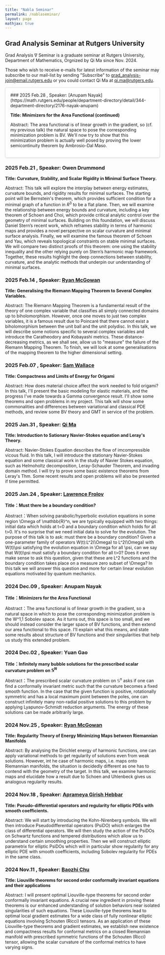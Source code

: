 ```yaml
---
title: "Nabla Seminar"
permalink: /nablaseminar/
layout: page
mathjax: true
---
```

<script src="https://cdnjs.cloudflare.com/ajax/libs/mathjax/3.2.2/es5/tex-mml-chtml.min.js"></script>
<style>
    .seminar-card {
        background-color: white;
        border: 1px solid #ddd;
        padding: 1rem;
        margin-bottom: 1rem;
        border-radius: 5px;
        box-shadow: 0 2px 4px rgba(0, 0, 0, 0.1);
    }
</style>


## Grad Analysis Seminar at Rutgers University

Grad Analysis $\nabla$ Seminar is a graduate seminar at Rutgers University, Department of Mathematics, Orgnized by Qi Ma since Nov. 2024.

Those who wish to receive e-mails for latest information of the seminar may subscribe to our mail-list by sending "Subscribe" 
to <grad_analysis-join@email.rutgers.edu> or you could contact Qi Ma at <qi.ma@rutgers.edu>.


<div class="seminar-card">
### 2025 Feb.28 , Speaker: [Anupam Nayak](https://math.rutgers.edu/people/department-directory/detail/344-department-directory/2176-nayak-anupam)

**Title: Minimizers for the Area Functional (continued)**

Abstract: The area functional is of linear growth in the gradient, so (cf. my previous talk) the natural space to pose the corresponding minimization problem is BV. We'll now try to show that this minimization problem is actually well posed by proving the lower semicontinuity theorem by Ambrosio-Dal Maso.
</div>

### 2025 Feb.21 , Speaker: Owen Drummond

**Title: Curvature, Stability, and Scalar Rigidity in Minimal Surface Theory.**

Abstract: This talk will explore the interplay between energy estimates, curvature bounds, and rigidity results for minimal surfaces. The starting point will be Bernstein's theorem, which provides sufficient condition for a minimal graph of a function in $R^3$ to be a flat plane. Then, we will examine the relationship between energy bounds and curvature, including a key theorem of Schoen and Choi, which provide critical analytic control over the geometry of minimal surfaces. Building on this foundation, we will discuss Daniel Stern’s recent work, which reframes stability in terms of harmonic maps and provides a novel perspective on scalar curvature and minimal surface analysis. Finally, we will examine the famous theorem of Schoen and Yau, which reveals topological constraints on stable minimal surfaces. We will compare two distinct proofs of this theorem: one using the stability inequality and the other relying purely on Stern’s harmonic map framework. Together, these results highlight the deep connections between stability, curvature, and the analytic methods that underpin our understanding of minimal surfaces.

### 2025 Feb.14 , Speaker: [Ryan McGowan](https://sites.google.com/view/ryanmcgowan/home)

**Title: Generalising the Riemann Mapping Theorem to Several Complex Variables.**

Abstract: The Riemann Mapping Theorem is a fundamental result of the theory of one complex variable that classifies all simply connected domains up to biholomorphism. However, once one moves to just two complex variables, it is a famous result due to Poincaré that there cannot exist a biholomorphism between the unit ball and the unit polydisc. In this talk, we will describe some notions specific to several complex variables and introduce the Caratheodory and Kobayashi metrics. These distance-decreasing metrics, as we shall see, allow us to "measure" the failure of the Riemann Mapping Theorem. To finish, we will look at some generalisations of the mapping theorem to the higher dimensional setting.

### 2025 Feb.07 , Speaker: [Sam Wallace](https://sites.math.rutgers.edu/~stw77/)

**Title: Compactness and Limits of Energy for Origami**

Abstract: How does material choice affect the work needed to fold origami? In this talk, I'll present the basic modeling for elastic materials, and the progress I've made towards a Gamma convergence result. I'll show some theorems and open problems in my project. This talk will show some commonalities and differences between variational and classical PDE methods, and review some BV theory and GMT in service of the problem.

### 2025 Jan.31 , Speaker: [Qi Ma](https://maqi-math.github.io/)

**Title: Introduction to Sationary Navier-Stokes equation and Leray's Theory.**

Abstract: Navier-Stokes Equation describes the flow of imcompressible vicous fluid. In this talk, I will introduce the stationary Navier-Stokes equation and some classical work in the study of Navier Stokes equation, such as Helmoholtz decomposition, Leray-Schauder Theorem, and invading domain method. I will try to prove some basic existence theorems from Leray's Thm. Some recent results and open problems will also be presented if time permitted.


### 2025 Jan.24 , Speaker: [Lawrence Frolov](https://sites.math.rutgers.edu/~laf230/)

**Title：Must there be a boundary condition?**

Abstract：When solving parabolic/hyperbolic evolution equations in some region \Omega of \mathbb{R}^n, we are typically equipped with two things: initial data which holds at t=0 and a boundary condition which holds for all t>0. It's no surprise that we need initial data to solve for the evolution. The purpose of this talk is to ask: must there be a boundary condition? Given a one-parameter family of operators W(t):L^2(\Omega) to L^2(\Omega) with W(t)\psi satisfying the evolution equation in \Omega for all \psi, can we say that W(t)\psi must satisfy a boundary condition for all t>0? Does it even make sense to ask this question, given that these are L^2 functions and the boundary condition takes place on a measure zero subset of \Omega? In this talk we will answer this question and more for certain linear evolution equations motivated by quantum mechanics.

### 2024 Dec.09 , Speaker: Anupam Nayak

**Title：Minimizers for the Area Functional**

Abstract：The area functional is of linear growth in the gradient, so a natural space in which to pose the corresponding minimization problem is the W^1,1 Sobolev space. As it turns out, this space is too small, and we should instead consider the larger space of BV functions, and then extend our area functional to this space. I'll explain what this means, and state some results about structure of BV functions and their singularities that help us study this extended problem.

### 2024 Dec.02 , Speaker: Yuan Gao

**Title：Infinitely many bubble solutions for the prescribed scalar curvature problem on $\mathbb{S}^N$**

Abstract：The prescribed scalar curvature problem on $\mathbb{S}^n$  asks if one can find a conformally invariant metric such that the curvature becomes a fixed smooth function. In the case that the given function is positive, rotationally symmetric and has a local maximum point between the poles, one can construct infinitely many non-radial positive solutions to this problem by applying Lyapunov-Schmidt reduction arguments. The energy of these solutions can be made arbitrarily large.


### 2024 Nov.25 , Speaker: [Ryan McGowan](https://sites.google.com/view/ryanmcgowan/home)

**Title: Regularity Theory of Energy Minimizing Maps between Riemannian Manifolds**

Abstract: By analysing the Dirichlet energy of harmonic functions, one can apply variational methods to get regularity of solutions even from weak solutions. However, int he case of harmonic maps, i.e. maps onto Riemannian manifolds, the situation is decidedly different as one has to contend with the geometry of the target. In this talk, we examine harmonic maps and elucidate how a result due to Schoen and Uhlenbeck gives us analogous regularity results.

### 2024 Nov.18 , Speaker: **[Aprameya Girish Hebbar](https://sites.google.com/view/gh-aprameya/)**
**Title: Pseudo-differential operators and regularity for elliptic PDEs with smooth coefficients.**

Abstract: We will start by introducing the Kohn-Nirenberg symbols. 
We will then introduce Pseudodifferential operators (PsiDO) which enlarges the class of differential operators. We will then study the action of the PsiDOs on Schwartz functions and tempered distributions which allow us to understand certain smoothing properties. Then we will construct elliptic parametrix for elliptic PsiDOs which will in particular show regularity for any elliptic PDE with smooth coefficients, including Sobolev regularity for PDEs in the same class.


### 2024 Nov.11 , Speaker: **[Baozhi Chu](https://sites.google.com/view/baozhi)**
  
    
  **Title: Liouville theorems for second order conformally invariant equations and their applications** 

  Abstract: I will present optimal Liouville-type theorems for second order conformally invariant equations. A crucial new ingredient in proving these theorems is our enhanced understanding of solution behaviors near isolated singularities of such equations. These Liouville-type theorems lead to optimal local gradient estimates for a wide class of fully nonlinear elliptic equations involving Schouten (Ricci) tensors. As an application of these Liouville-type theorems  and gradient estimates, we establish new existence and compactness results for conformal metrics on a closed Riemannian manifold with prescribed symmetric functions of the Schouten (Ricci) tensor, allowing the scalar curvature of the conformal metrics to have varying signs. 

